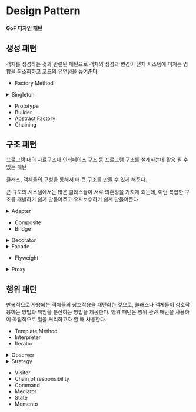 # Design Pattern

#### GoF 디자인 패턴

## 생성 패턴

객체를 생성하는 것과 관련된 패턴으로 객체의 생성과 변경이 전체 시스템에 미치는 영향을 최소화하고 코드의 유연성을 높여준다.

- Factory Method
<details>
<summary>Singleton</summary>
<div markdown="1">
  
  어떠한 클래스(객체)가 유일하게 1개만 존재할 때 사용한다.
  
  주로 서로 자원을 공유 할 때 사용하는데, 실물 세계에서는 프린터가 해당되며 실제 프로그래밍에서는 TCP Socket 통신에서 서버와 연결된 connect 객체에 주로 사용한다.

  ![image](https://user-images.githubusercontent.com/87344625/149797919-e10c12ff-0e0a-480a-bddf-9473b9f054c6.png)
  
</div>
</details>

- Prototype
- Builder
- Abstract Factory
- Chaining

## 구조 패턴

프로그램 내의 자료구조나 인터페이스 구조 등 프로그램 구조를 설계하는데 활용 될 수 있는 패턴

클래스, 객체들의 구성을 통해서 더 큰 구조를 만들 수 있게 해준다.

큰 규모의 시스템에서는 많은 클래스들이 서로 의존성을 가지게 되는데, 이런 복잡한 구조를 개발하기 쉽게 만들어주고 유지보수하기 쉽게 만들어준다.

<details>
<summary>Adapter</summary>
<div markdown="1">
  
  실생활에서는 100v를 220v로 변경해주거나 그 반대로 해주는 돼지코 변환기를 예로 들 수 있다.
  
  호환성이 없는 기존 클래스의 인터페이스를 변환하여 재사용 할 수 있도록 한다.
  
  SOLID 중에서 개방폐쇄 원칙(OCP)를 따른다.

  ![image](https://user-images.githubusercontent.com/87344625/149798432-32a6f69b-3326-4ccc-b025-a07bcfe679c8.png)
  
</div>
</details>

- Composite
- Bridge
 
<details>
<summary>Decorator</summary>
<div markdown="1">
  
  기존 뼈대(클래스)는 유지하되 이후 필요한 형태로 꾸밀 때 사용한다.

  확장이 필요한 경우 상송의 대안으로 활용

  SOLID중에서 개방폐쇄 원칙(OCP)과 의존 역전 원칙(DIP)를 따른다.

  ![image](https://user-images.githubusercontent.com/87344625/149798598-bd7c3b46-6daf-4e94-a8b6-abba23332262.png)
  
</div>
</details>

<details>
<summary>Facade</summary>
<div markdown="1">

  건물의 앞쪽 정면이라는 뜻을 가진다. 

  여러 개의 객체와 실제 사용하는 서브 객체 사이에 복잡한 의존관계가 있을 때, 중간에 facade라는 객체를 두고 여기서 제공하는 interface만을 활용하여 기능을 사용하는 방식이다. 

  facade는 자신이 가지고 있는 각 클래스의 기능을 명확히 알아야 한다.
  
  ![image](https://user-images.githubusercontent.com/87344625/149798726-6ee141e0-f922-4806-925c-98600e1ebc6b.png)
  
</div>
</details>

- Flyweight

<details>
<summary>Proxy</summary>
<div markdown="1">
  
  대리인이라는 뜻으로 뭔가를 대신해서 처리하는 것

  Proxy Class를 통해서 대신 전달하는 형태로 설계되며 실제 Client는 Proxy로부터 결과를 받는다.

  Cache의 기능으로도 활용이 가능하다.

  SOLID중에서 개방폐쇄 원칙(OCP)과 의존 역전 원칙(DIP)을 따른다.

  ![image](https://user-images.githubusercontent.com/87344625/149799180-298dbbe0-d62a-4771-8892-345e5cf5964f.png)
  
</div>
</details>

## 행위 패턴

반복적으로 사용되는 객체들의 상호작용을 패턴화한 것으로, 클래스나 객체들이 상호작용하는 방법과 책임을 분산하는 방법을 제공한다. 행위 패턴은 행위 관련 패턴을 사용하여 독립적으로 일을 처리하고자 할 때 사용한다.

- Template Method
- Interpreter
- Iterator

<details>
<summary>Observer</summary>
<div markdown="1">
  
  관찰자 패턴은 변화가 일어났을 때, 미리 등록된 다른 클래스에 통보해주는 패턴을 구현한 것이다. 
  
  event listener에서 해당 패턴을 사용하고 있다.

  ![image](https://user-images.githubusercontent.com/87344625/149799310-5650323a-d699-4fd3-a069-3c8a016e22e6.png)
  
</div>
</details>

<details>
<summary>Strategy</summary>
<div markdown="1">
  
  전략 패턴으로 불리며 객체지향의 꽃이다.

  유사한 행위들을 캡슐화하여 객체의 행위를 바꾸고 싶은 경우 직접 변경하는 것이 아닌 전략만 변경하여 유연하게 확장하는 패턴. SOLID중에서 개방폐쇄 원칙(OCP)과 의존 역전 원칙(DIP)를 따른다.

  ![image](https://user-images.githubusercontent.com/87344625/149799432-5e7f2e12-eeb9-4b41-b5aa-87aa3dd95619.png)
  
</div>
</details>

- Visitor
- Chain of responsibility
- Command
- Mediator
- State
- Memento

